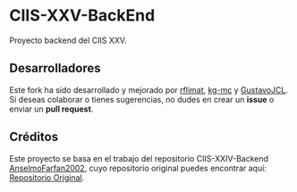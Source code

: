 # CIIS-XXV-BackEnd
Proyecto backend del CIIS XXV.

## Desarrolladores
Este fork ha sido desarrollado y mejorado por [rflimat](https://github.com/rflimat), [kg-mc](https://github.com/kg-mc) y [GustavoJCL](https://github.com/GustavoJCL).  
Si deseas colaborar o tienes sugerencias, no dudes en crear un **issue** o enviar un **pull request**.

## Créditos
Este proyecto se basa en el trabajo del repositorio CIIS-XXIV-Backend [AnselmoFarfan2002](https://github.com/AnselmoFarfan2002/CIIS-XXIV-BackEnd), cuyo repositorio original puedes encontrar aquí: [Repositorio Original](https://github.com/AnselmoFarfan2002/CIIS-XXIV-BackEnd).
